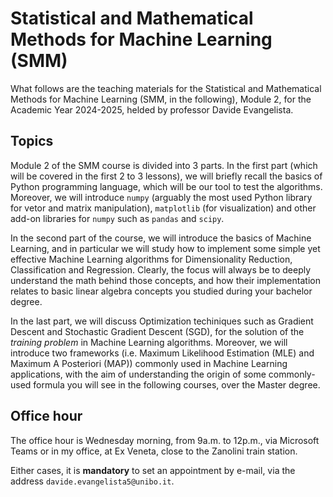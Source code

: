 # Statistical and Mathematical Methods for Machine Learning (SMM)
What follows are the teaching materials for the Statistical and Mathematical Methods for Machine Learning (SMM, in the following), Module 2, for the Academic Year 2024-2025, helded by professor Davide Evangelista.

## Topics
Module 2 of the SMM course is divided into 3 parts. In the first part (which will be covered in the first 2 to 3 lessons), we will briefly recall the basics of Python programming language, which will be our tool to test the algorithms. Moreover, we will introduce `numpy` (arguably the most used Python library for vetor and matrix manipulation), `matplotlib` (for visualization) and other add-on libraries for `numpy` such as `pandas` and `scipy`.

In the second part of the course, we will introduce the basics of Machine Learning, and in particular we will study how to implement some simple yet effective Machine Learning algorithms for Dimensionality Reduction, Classification and Regression. Clearly, the focus will always be to deeply understand the math behind those concepts, and how their implementation relates to basic linear algebra concepts you studied during your bachelor degree.

In the last part, we will discuss Optimization techiniques such as Gradient Descent and Stochastic Gradient Descent (SGD), for the solution of the *training problem* in Machine Learning algorithms. Moreover, we will introduce two frameworks (i.e. Maximum Likelihood Estimation (MLE) and Maximum A Posteriori (MAP)) commonly used in Machine Learning applications, with the aim of understanding the origin of some commonly-used formula you will see in the following courses, over the Master degree.

## Office hour
The office hour is Wednesday morning, from 9a.m. to 12p.m., via Microsoft Teams or in my office, at Ex Veneta, close to the Zanolini train station. 

Either cases, it is **mandatory** to set an appointment by e-mail, via the address ``davide.evangelista5@unibo.it``.